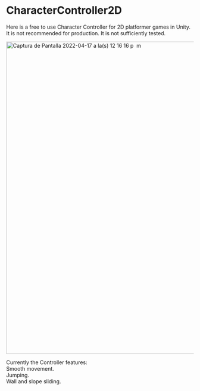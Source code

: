 # CharacterController2D

Here is a free to use Character Controller for 2D platformer games in Unity.<br>
It is not recommended for production. It is not sufficiently tested.

<img width="837" alt="Captura de Pantalla 2022-04-17 a la(s) 12 16 16 p  m" src="https://user-images.githubusercontent.com/626901/163727299-89a62824-cd9f-4892-bf7d-89a40e7ff59b.png">

Currently the Controller features:<br>
Smooth movement.<br>
Jumping.<br>
Wall and slope sliding.<br>
